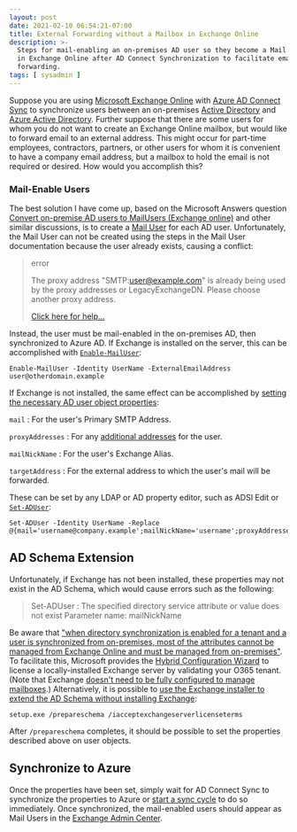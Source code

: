 ```yaml
---
layout: post
date: 2021-02-10 06:54:21-07:00
title: External Forwarding without a Mailbox in Exchange Online
description: >-
  Steps for mail-enabling an on-premises AD user so they become a Mail User
  in Exchange Online after AD Connect Synchronization to facilitate email
  forwarding.
tags: [ sysadmin ]
---
```


Suppose you are using [Microsoft Exchange
Online](https://docs.microsoft.com/exchange/exchange-online) with [Azure AD
Connect
Sync](https://docs.microsoft.com/azure/active-directory/hybrid/how-to-connect-sync-whatis)
to synchronize users between an on-premises [Active
Directory](https://docs.microsoft.com/windows-server/identity/ad-ds/get-started/virtual-dc/active-directory-domain-services-overview)
and [Azure Active
Directory](https://docs.microsoft.com/azure/active-directory/fundamentals/active-directory-whatis).
Further suppose that there are some users for whom you do not want to create
an Exchange Online mailbox, but would like to forward email to an external
address.  This might occur for part-time employees, contractors, partners, or
other users for whom it is convenient to have a company email address, but a
mailbox to hold the email is not required or desired.  How would you
accomplish this?

<!--more-->

### Mail-Enable Users

The best solution I have come up, based on the Microsoft Answers question
[Convert on-premise AD users to MailUsers (Exchange
online)](https://answers.microsoft.com/en-us/msoffice/forum/msoffice_o365admin-mso_dirservices-mso_o365b/convert-on-premise-ad-users-to-mailusers-exchange/a2a1073f-8351-4ec3-9238-acd8a3a0c85d)
and other similar discussions, is to create a [Mail
User](https://docs.microsoft.com/exchange/recipients-in-exchange-online/manage-mail-users)
for each AD user.  Unfortunately, the Mail User can not be created using the
steps in the Mail User documentation because the user already exists, causing
a conflict:

> error
>
> The proxy address "SMTP:user@example.com" is already being used by
> the proxy addresses or LegacyExchangeDN. Please choose another proxy address.
>
> [Click here for help...](http://technet.microsoft.com/en-US/library/ms.exch.err.default(EXCHG.150).aspx?v=15.20.3825.30&e=ms.exch.err.ExB10BE9&l=1)

Instead, the user must be mail-enabled in the on-premises AD, then
synchronized to Azure AD.  If Exchange is installed on the server, this can be
accomplished with
[`Enable-MailUser`](https://docs.microsoft.com/powershell/module/exchange/enable-mailuser):

```pwsh
Enable-MailUser -Identity UserName -ExternalEmailAddress user@otherdomain.example
```

If Exchange is not installed, the same effect can be accomplished by [setting
the necessary AD user object
properties](https://social.msdn.microsoft.com/Forums/en-US/WindowsAzureAD/thread/478e3ee9-1723-4ac7-8d58-c6d0961e000f/#b9e80a5b-239b-4fd9-81ab-241ab8ee61af):

`mail`
: For the user's Primary SMTP Address.

`proxyAddresses`
: For any [additional addresses](https://docs.microsoft.com/Exchange/recipients/user-mailboxes/email-addresses) for the user.

`mailNickName`
: For the user's Exchange Alias.

`targetAddress`
: For the external address to which the user's mail will be forwarded.

These can be set by any LDAP or AD property editor, such as ADSI Edit or
[`Set-ADUser`](https://docs.microsoft.com/powershell/module/activedirectory/set-aduser):

```pwsh
Set-ADUser -Identity UserName -Replace @{mail='username@company.example';mailNickName='username';proxyAddresses=@('SMTP:username@company.example','SMTP:username@companyalt.example');targetAddress='SMTP:user@otherdomain.example'}
```


## AD Schema Extension

Unfortunately, if Exchange has not been installed, these properties may not
exist in the AD Schema, which would cause errors such as the following:

> Set-ADUser : The specified directory service attribute or value does not exist
> Parameter name: mailNickName

Be aware that ["when directory synchronization is enabled for a tenant and a
user is synchronized from on-premises, most of the attributes cannot be
managed from Exchange Online and must be managed from
on-premises"](https://docs.microsoft.com/en-us/exchange/decommission-on-premises-exchange#why-you-may-not-want-to-decommission-exchange-servers-from-on-premises).
To facilitate this, Microsoft provides the [Hybrid Configuration
Wizard](http://aka.ms/hybridkey) to license a locally-installed Exchange
server by validating your O365 tenant.  (Note that Exchange [doesn't need to
be fully configured to manage
mailboxes](https://jaapwesselius.com/2016/06/15/office-365-directory-synchronization-without-exchange-server-part-iii).)
Alternatively, it is possible to [use the Exchange installer to extend the AD
Schema without installing
Exchange](https://www.tachytelic.net/2017/11/office-365-hide-a-user-from-gal-ad-sync/):

```pwsh
setup.exe /prepareschema /iacceptexchangeserverlicenseterms
```

After `/prepareschema` completes, it should be possible to set the properties
described above on user objects.


## Synchronize to Azure

Once the properties have been set, simply wait for AD Connect Sync to
synchronize the properties to Azure or [start a sync
cycle](https://docs.microsoft.com/en-us/azure/active-directory/hybrid/how-to-connect-sync-feature-scheduler#start-the-scheduler)
to do so immediately.  Once synchronized, the mail-enabled users should appear
as Mail Users in the [Exchange Admin
Center](https://docs.microsoft.com/exchange/exchange-admin-center).
